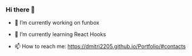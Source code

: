 ### Hi there 👋

- 🔭 I’m currently working on funbox

- 🌱 I’m currently learning React Hooks

- 📫 How to reach me: https://dmitri2205.github.io/Portfolio/#contacts


